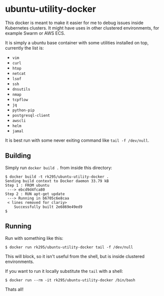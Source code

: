 ubuntu-utility-docker
=====================

This docker is meant to make it easier for me to debug issues inside Kubernetes clusters. It might have uses in other clustered environments, for example Swarm or AWS ECS.

It is simply a ubuntu base container with some utilities installed on top, currently the list is:

* `vim`
* `curl`
* `htop`
* `netcat`
* `lsof`
* `ssh `
* `dnsutils`
* `nmap`
* `tcpflow`
* `jq`
* `python-pip`
* `postgresql-client`
* `awscli`
* `helm`
* `jamal`

It is best run with some never exiting command like `tail -f /dev/null`.

## Building

Simply run `docker build .` from inside this directory:

    $ docker build -t rk295/ubuntu-utility-docker .
    Sending build context to Docker daemon 33.79 kB
    Step 1 : FROM ubuntu
     ---> ebcd9d4fca80
    Step 2 : RUN apt-get update
     ---> Running in b6705c6e8caa
     < lines removed for clariy>
        Successfully built 2e6869e49ed9
    $

## Running

Run with something like this:

    $ docker run rk295/ubuntu-utility-docker tail -f /dev/null

This will block, so it isn't useful from the shell, but is inside clustered environments.

If you want to run it locally substitute the `tail` with a shell:

    $ docker run --rm -it rk295/ubuntu-utility-docker /bin/bash

Thats all!
